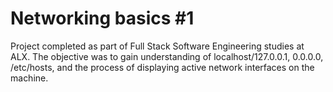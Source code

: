 # Networking basics #1
Project completed as part of Full Stack Software Engineering studies at ALX. The objective was to gain understanding of localhost/127.0.0.1, 0.0.0.0, /etc/hosts, and the process of displaying active network interfaces on the machine.
